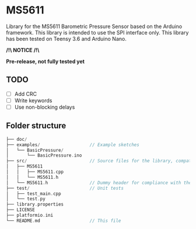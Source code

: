# MS5611

Library for the MS5611 Barometric Pressure Sensor based on the Arduino framework. This library is intended to use the SPI interface only. This library has been tested on Teensy 3.6 and Arduino Nano.

**/!\ NOTICE /!\\**

**Pre-release, not fully tested yet**

## TODO

- [ ] Add CRC
- [ ] Write keywords
- [ ] Use non-blocking delays

## Folder structure

```cpp
├── doc/
├── examples/                   // Example sketches
│   └── BasicPressure/
│       └── BasicPressure.ino
├── src/                        // Source files for the library, compatible with PlatformIO
│   ├── MS5611
│   │   ├── MS5611.cpp
│   │   └── MS5611.h
│   └── MS5611.h                // Dummy header for compliance with the Arduino library format
├── test/                       // Unit tests
│   ├── test_main.cpp
│   └── test.py
├── library.properties
├── LICENSE
├── platformio.ini
└── README.md                   // This file
```